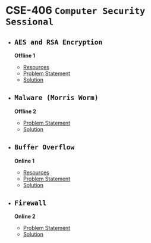 # CSE-406 `Computer Security Sessional`

- ## **`AES and RSA Encryption`**

    **Offline 1**
    - [Resources](Offline%201/Resources/)
    - [Problem Statement](Offline%201/Assigment-1%20Cryptography.pdf)
    - [Solution](Offline%201/Code/)
 
- ## **`Malware (Morris Worm)`**

    **Offline 2**
    - [Problem Statement](Offline%202/CSE406_MorrisWormAssignment.pdf)
    - [Solution](Offline%202/Code/)
 
 - ## **`Buffer Overflow`**

    **Online 1**
    - [Resources](Online%201/Resources/)
    - [Problem Statement]()
    - [Solution](Online%201/Online%20Code/)

 - ## **`Firewall`**

    **Online 2**
    - [Problem Statement](Online%202/A1%20Online.pdf)
    - [Solution]()
